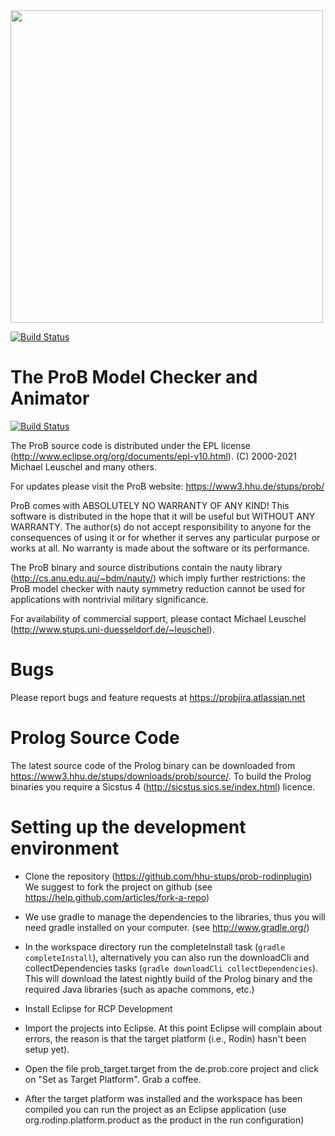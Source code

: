 <img src="https://github.com/hhu-stups/prob-rodinplugin/raw/develop/logo.png" width="500" align="center">

[![Build Status](https://travis-ci.org/hhu-stups/prob-rodinplugin.svg?branch=develop)](https://travis-ci.org/hhu-stups/prob-rodinplugin)

# The ProB Model Checker and Animator

[![Build Status](https://travis-ci.org/hhu-stups/prob-rodinplugin.svg?branch=develop)](https://travis-ci.org/hhu-stups/prob-rodinplugin)

The ProB source code is distributed under the EPL license (http://www.eclipse.org/org/documents/epl-v10.html).
(C) 2000-2021 Michael Leuschel and many others.

For updates please visit the ProB website: https://www3.hhu.de/stups/prob/

ProB comes with ABSOLUTELY NO WARRANTY OF ANY KIND! This software is distributed in the hope that it will be useful but WITHOUT ANY WARRANTY. The author(s) do not accept responsibility to anyone for the consequences of using it or for whether it serves any particular purpose or works at all. No warranty is made about the software or its performance.

The ProB binary and source distributions contain the nauty library (http://cs.anu.edu.au/~bdm/nauty/) which imply further restrictions: the ProB model checker with nauty symmetry reduction cannot be used for applications with nontrivial military significance.

For availability of commercial support, please contact Michael Leuschel (http://www.stups.uni-duesseldorf.de/~leuschel).

# Bugs
Please report bugs and feature requests at https://probjira.atlassian.net

# Prolog Source Code
The latest source code of the Prolog binary can be downloaded from https://www3.hhu.de/stups/downloads/prob/source/.
To build the Prolog binaries you require a Sicstus 4 (http://sicstus.sics.se/index.html) licence.


# Setting up the development environment

- Clone the repository (https://github.com/hhu-stups/prob-rodinplugin)
  We suggest to fork the project on github (see https://help.github.com/articles/fork-a-repo)

- We use gradle to manage the dependencies to the libraries, thus you will need gradle installed on your computer.
  (see http://www.gradle.org/)

- In the workspace directory run the completeInstall task (```gradle completeInstall```), alternatively you can also run the downloadCli and collectDependencies tasks (```gradle downloadCli collectDependencies```). This will download the latest nightly build of the Prolog binary and the required Java libraries (such as apache commons, etc.)

- Install Eclipse for RCP Development

- Import the projects into Eclipse. At this point Eclipse will complain about errors, the reason is that the target platform (i.e., Rodin) hasn't been setup yet).

- Open the file prob_target.target from the de.prob.core project and click on "Set as Target Platform". Grab a coffee.

- After the target platform was installed and the workspace has been compiled you can run the project as an Eclipse application (use org.rodinp.platform.product as the product in the run configuration)
